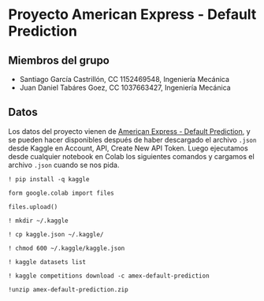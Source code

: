 # Proyecto American Express - Default Prediction

## Miembros del grupo

- Santiago García Castrillón, CC 1152469548, Ingeniería Mecánica
- Juan Daniel Tabáres Goez, CC 1037663427, Ingeniería Mecánica

## Datos

Los datos del proyecto vienen de [American Express - Default Prediction](https://www.kaggle.com/competitions/amex-default-prediction/), y se pueden hacer disponibles después de haber descargado el archivo `.json` desde Kaggle en Account, API, Create New API Token. Luego ejecutamos desde cualquier notebook en Colab los siguientes comandos y cargamos el archivo `.json` cuando se nos pida. 

    ! pip install -q kaggle

    form google.colab import files

    files.upload()

    ! mkdir ~/.kaggle

    ! cp kaggle.json ~/.kaggle/

    ! chmod 600 ~/.kaggle/kaggle.json

    ! kaggle datasets list

    ! kaggle competitions download -c amex-default-prediction

    !unzip amex-default-prediction.zip
    

